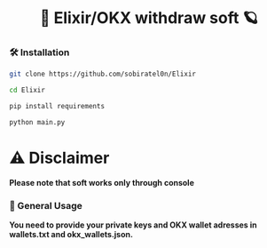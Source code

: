 <div align="center">
   <h1>🐍 Elixir/OKX withdraw soft 🪐</h1>
</div>


### 🛠️ Installation

```sh
git clone https://github.com/sobiratel0n/Elixir

cd Elixir

pip install requirements

python main.py

```

# ⚠️ Disclaimer
**Please note that soft works only through console**

### 📃 General Usage
**You need to provide your private keys and OKX wallet adresses in wallets.txt and okx_wallets.json.**
